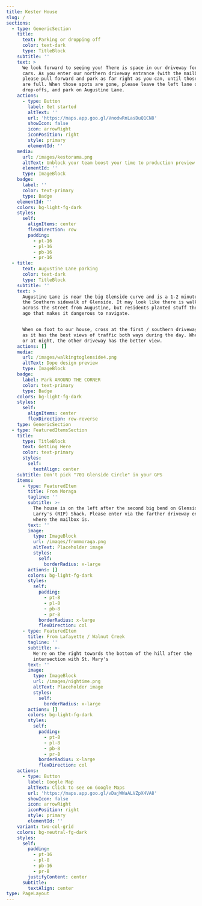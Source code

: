 ```yaml
---
title: Kester House
slug: /
sections:
  - type: GenericSection
    title:
      text: Parking or dropping off
      color: text-dark
      type: TitleBlock
    subtitle: ''
    text: >
      We look forward to seeing you! There is space in our driveway for 8-10
      cars. As you enter our northern driveway entrance (with the mailbox)
      please pull forward and park as far right as you can, until those spots
      are full. When those spots are gone, please leave the left lane open for
      drop-offs, and park on Augustine Lane.
    actions:
      - type: Button
        label: Get started
        altText: ''
        url: 'https://maps.app.goo.gl/VnodwRnLasDuQ1CN8'
        showIcon: false
        icon: arrowRight
        iconPosition: right
        style: primary
        elementId: ''
    media:
      url: /images/kestorama.png
      altText: Unblock your team boost your time to production preview
      elementId: ''
      type: ImageBlock
    badge:
      label: ''
      color: text-primary
      type: Badge
    elementId: ''
    colors: bg-light-fg-dark
    styles:
      self:
        alignItems: center
        flexDirection: row
        padding:
          - pt-16
          - pl-16
          - pb-16
          - pr-16
  - title:
      text: Augustine Lane parking
      color: text-dark
      type: TitleBlock
    subtitle: ''
    text: >
      Augustine Lane is near the big Glenside curve and is a 1-2 minute walk on
      the Southern sidewalk of Glenside. It may look like there is walking space
      across the street from Augustine, but residents planted stuff there long
      ago that makes it dangerous to navigate.


      When on foot to our house, cross at the first / southern driveway entrance
      as it has the best views of traffic both ways during the day. When leaving
      or at night, the other driveway has the better view.
    actions: []
    media:
      url: /images/walkingtoglenside4.png
      altText: Dope design preview
      type: ImageBlock
    badge:
      label: Park AROUND THE CORNER
      color: text-primary
      type: Badge
    colors: bg-light-fg-dark
    styles:
      self:
        alignItems: center
        flexDirection: row-reverse
    type: GenericSection
  - type: FeaturedItemsSection
    title:
      type: TitleBlock
      text: Getting Here
      color: text-primary
      styles:
        self:
          textAlign: center
    subtitle: Don't pick "701 Glenside Circle" in your GPS
    items:
      - type: FeaturedItem
        title: From Moraga
        tagline: ''
        subtitle: >-
          The house is on the left after the second big bend on Glenside, past
          Larry's (RIP) Shack. Please enter via the farther driveway entrance
          where the mailbox is.
        text: ''
        image:
          type: ImageBlock
          url: /images/frommoraga.png
          altText: Placeholder image
          styles:
            self:
              borderRadius: x-large
        actions: []
        colors: bg-light-fg-dark
        styles:
          self:
            padding:
              - pt-8
              - pl-8
              - pb-8
              - pr-8
            borderRadius: x-large
            flexDirection: col
      - type: FeaturedItem
        title: From Lafayette / Walnut Creek
        tagline: ''
        subtitle: >-
          We're on the right towards the bottom of the hill after the
          intersection with St. Mary's
        text: ''
        image:
          type: ImageBlock
          url: /images/nightime.png
          altText: Placeholder image
          styles:
            self:
              borderRadius: x-large
        actions: []
        colors: bg-light-fg-dark
        styles:
          self:
            padding:
              - pt-8
              - pl-8
              - pb-8
              - pr-8
            borderRadius: x-large
            flexDirection: col
    actions:
      - type: Button
        label: Google Map
        altText: Click to see on Google Maps
        url: 'https://maps.app.goo.gl/vDajWWaALVZpX4VA8'
        showIcon: false
        icon: arrowRight
        iconPosition: right
        style: primary
        elementId: ''
    variant: two-col-grid
    colors: bg-neutral-fg-dark
    styles:
      self:
        padding:
          - pt-16
          - pl-8
          - pb-16
          - pr-8
        justifyContent: center
      subtitle:
        textAlign: center
type: PageLayout
---
```

